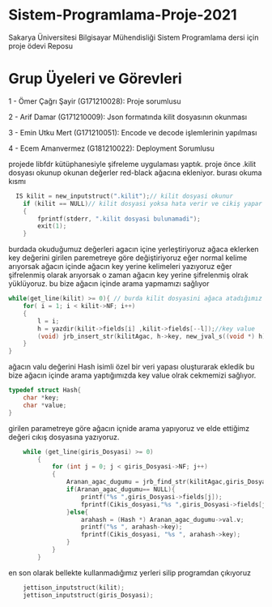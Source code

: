 # Sistem-Programlama-Proje-2021
Sakarya Üniversitesi Bilgisayar Mühendisliği Sistem Programlama dersi için proje ödevi Reposu

# Grup Üyeleri ve Görevleri

1 - Ömer Çağrı Şayir (G171210028): Proje sorumlusu

2 - Arif Damar (G171210009): Json formatında kilit dosyasının okunması

3 - Emin Utku Mert (G171210051): Encode ve decode işlemlerinin yapılması

4 - Ecem Amanvermez (G181210022): Deployment Sorumlusu

projede libfdr kütüphanesiyle şifreleme uygulaması yaptık. proje önce .kilit dosyası okunup okunan değerler red-black ağacına ekleniyor. burası okuma kısmı 

```c
  IS kilit = new_inputstruct(".kilit");// kilit dosyasi okunur 
    if (kilit == NULL)// kilit dosyasi yoksa hata verir ve cikiş yapar
    {
        fprintf(stderr, ".kilit dosyasi bulunamadi");
        exit(1);
    }
```
burdada okuduğumuz değerleri agacın içine yerleştiriyoruz ağaca eklerken key değerini girilen paremetreye göre değiştiriyoruz eğer normal kelime arıyorsak ağacın içinde ağacın key yerine kelimeleri yazıyoruz eğer şifrelenmiş olarak arıyorsak o zaman ağacın key yerine şifrelenmiş olrak yüklüyoruz. bu bize ağacın içinde arama yapmamızı sağlıyor
```c
while(get_line(kilit) >= 0){ // burda kilit dosyasini ağaca atadığımız yer 
    for( i = 1; i < kilit->NF; i++)
    {
        l = i;
        h = yazdir(kilit->fields[i] ,kilit->fields[--l]);//key value
        (void) jrb_insert_str(kilitAgac, h->key, new_jval_s((void *) h));// Hash yapısını ağacın içine ekliyoruz
    }
}
```

ağacın valu değerini Hash isimli özel bir veri yapası oluşturarak ekledik bu bize ağacın içinde arama yaptığımızda key value olrak cekmemizi sağlıyor.

```c
typedef struct Hash{
    char *key;
    char *value;
}
```

girilen parametreye göre ağacın içnide arama yapıyoruz ve elde ettiğimz değeri cıkış dosyasına yazıyoruz. 
```c
    while (get_line(giris_Dosyasi) >= 0)
        {
            for (int j = 0; j < giris_Dosyasi->NF; j++) 
            {
                Aranan_agac_dugumu = jrb_find_str(kilitAgac,giris_Dosyasi->fields[j]);
                if(Aranan_agac_dugumu== NULL){
                    printf("%s ",giris_Dosyasi->fields[j]);
                    fprintf(Cikis_dosyasi,"%s ",giris_Dosyasi->fields[j]);
                }else{
                    arahash = (Hash *) Aranan_agac_dugumu->val.v;
                    printf("%s ", arahash->key);
                    fprintf(Cikis_dosyasi, "%s ", arahash->key);
                }
            } 
        }
```

en son olarak bellekte kullanmadığımız yerleri silip programdan çıkıyoruz
```c
    jettison_inputstruct(kilit);
    jettison_inputstruct(giris_Dosyasi);
```
